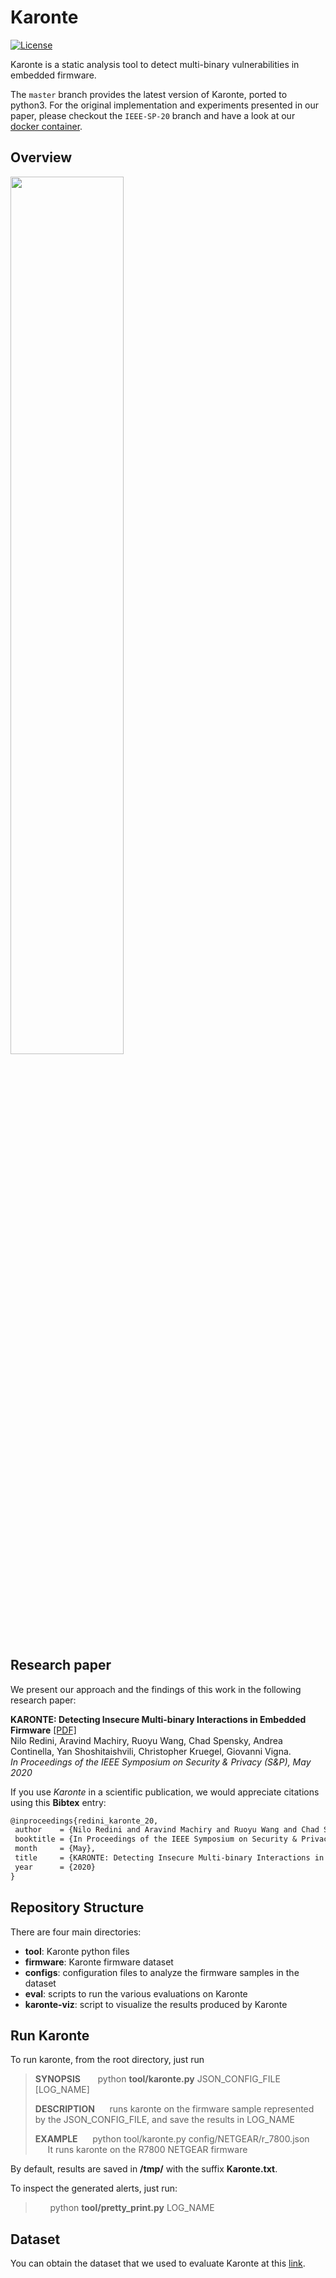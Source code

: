# Karonte
[![License](https://img.shields.io/github/license/angr/angr.svg)](https://github.com/angr/angr/blob/master/LICENSE)


Karonte is a static analysis tool to detect multi-binary vulnerabilities in embedded firmware.

The `master` branch provides the latest version of Karonte, ported to python3. For the original implementation and experiments presented in our paper, please checkout the `IEEE-SP-20` branch and have a look at our [docker container](https://hub.docker.com/r/badnack/karonte).


## Overview

<img src="overview.png" width="60%">

## Research paper

We present our approach and the findings of this work in the following research paper:

**KARONTE: Detecting Insecure Multi-binary Interactions in Embedded Firmware** 
[[PDF]](https://www.badnack.it/static/papers/University/karonte.pdf)  
Nilo Redini, Aravind Machiry, Ruoyu Wang, Chad Spensky, Andrea Continella, Yan Shoshitaishvili, Christopher Kruegel, Giovanni Vigna.  
*In Proceedings of the IEEE Symposium on Security & Privacy (S&P), May 2020*

If you use *Karonte* in a scientific publication, we would appreciate citations using this **Bibtex** entry:
``` tex
@inproceedings{redini_karonte_20,
 author    = {Nilo Redini and Aravind Machiry and Ruoyu Wang and Chad Spensky and Andrea Continella and Yan Shoshitaishvili and Christopher Kruegel and Giovanni Vigna},
 booktitle = {In Proceedings of the IEEE Symposium on Security & Privacy (S&P)},
 month     = {May},
 title     = {KARONTE: Detecting Insecure Multi-binary Interactions in Embedded Firmware},
 year      = {2020}
}
```

## Repository Structure

There are four main directories:
- **tool**: Karonte python files
- **firmware**: Karonte firmware dataset
- **configs**: configuration files to analyze the firmware samples in the dataset
- **eval**: scripts to run the various evaluations on Karonte
- **karonte-viz**: script to visualize the results produced by Karonte

## Run Karonte

To  run karonte, from the root directory, just run
> **SYNOPSIS**
> &nbsp;&nbsp;&nbsp;&nbsp;&nbsp; python **tool/karonte.py** JSON_CONFIG_FILE [LOG_NAME]
>
> **DESCRIPTION**
> &nbsp;&nbsp;&nbsp;&nbsp;&nbsp;runs karonte on the firmware sample represented by the JSON_CONFIG_FILE, and  save the results in LOG_NAME
>
> **EXAMPLE**
> &nbsp;&nbsp;&nbsp;&nbsp;&nbsp;python tool/karonte.py config/NETGEAR/r_7800.json
> &nbsp;&nbsp;&nbsp;&nbsp;&nbsp;It runs karonte on the R7800 NETGEAR firmware

By default, results are saved in **/tmp/** with the suffix **Karonte.txt**.

To inspect the generated alerts, just run:
> &nbsp;&nbsp;&nbsp;&nbsp;&nbsp; python **tool/pretty_print.py** LOG_NAME

## Dataset
You can obtain the dataset that we used to evaluate Karonte at this [link](https://drive.google.com/file/d/1-VOf-tEpu4LIgyDyZr7bBZCDK-K2DHaj/view?usp=sharing).

